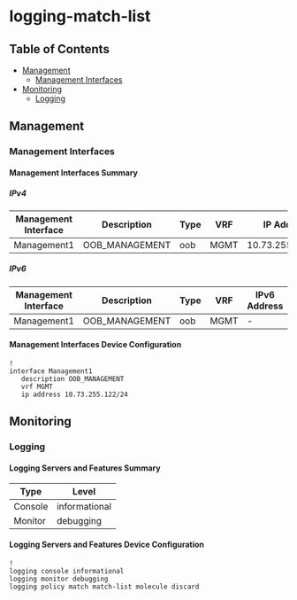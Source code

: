 # logging-match-list

## Table of Contents

- [Management](#management)
  - [Management Interfaces](#management-interfaces)
- [Monitoring](#monitoring)
  - [Logging](#logging)

## Management

### Management Interfaces

#### Management Interfaces Summary

##### IPv4

| Management Interface | Description | Type | VRF | IP Address | Gateway |
| -------------------- | ----------- | ---- | --- | ---------- | ------- |
| Management1 | OOB_MANAGEMENT | oob | MGMT | 10.73.255.122/24 | 10.73.255.2 |

##### IPv6

| Management Interface | Description | Type | VRF | IPv6 Address | IPv6 Gateway |
| -------------------- | ----------- | ---- | --- | ------------ | ------------ |
| Management1 | OOB_MANAGEMENT | oob | MGMT | - | - |

#### Management Interfaces Device Configuration

```eos
!
interface Management1
   description OOB_MANAGEMENT
   vrf MGMT
   ip address 10.73.255.122/24
```

## Monitoring

### Logging

#### Logging Servers and Features Summary

| Type | Level |
| -----| ----- |
| Console | informational |
| Monitor | debugging |

#### Logging Servers and Features Device Configuration

```eos
!
logging console informational
logging monitor debugging
logging policy match match-list molecule discard
```
